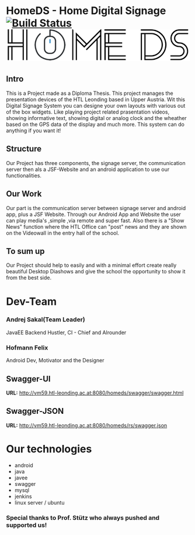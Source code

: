 # HomeDS - Home Digital Signage [![Build Status](http://vm59.htl-leonding.ac.at:9090/job/HomeDsSystems_Backend/badge/icon)](http://vm59.htl-leonding.ac.at:9090/job/HomeDsSystems_Backend) ![](Documents/HomesLogoTrans.png)



## Intro
This is a Project made as a Diploma Thesis. This project manages the presentation devices of the HTL Leonding based in Upper Austria. Wit this Digital Signage System you can designe your own layouts with various out of the box widgets. Like playing project related prasentation videos, showing informative text, showing digital or analog clock and the wheather based on the GPS data of the display and much more. This system can do anything if you want it!

## Structure
Our Project has three components, the signage server, the communication server then als a JSF-Website and an android application to use our functionalities. 

## Our Work
Our part is the communication server between signage server and android app, plus a JSF Website.
Through our Android App and Website the user can play media's ,simple ,via remote and super fast. Also there is a "Show News" function where the HTL Office can "post" news and they are shown on the Videowall in the entry hall of the school.

## To sum up
Our Project should help to easily and with a minimal effort create really beautiful Desktop Diashows and give the school the opportunity to show it from the best side.

# Dev-Team

### Andrej Sakal(Team Leader)
JavaEE Backend Hustler, CI - Chief and Alrounder

### Hofmann Felix
Android Dev, Motivator and the Designer

## Swagger-UI
**URL:** http://vm59.htl-leonding.ac.at:8080/homeds/swagger/swagger.html

## Swagger-JSON
**URL:** http://vm59.htl-leonding.ac.at:8080/homeds/rs/swagger.json

# Our technologies

- android
- java
- javee
- swagger
- mysql
- jenkins
- linux server / ubuntu


### Special thanks to Prof. Stütz who always pushed and supported us!
